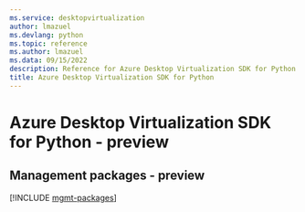 ```yaml
---
ms.service: desktopvirtualization
author: lmazuel
ms.devlang: python
ms.topic: reference
ms.author: lmazuel
ms.data: 09/15/2022
description: Reference for Azure Desktop Virtualization SDK for Python
title: Azure Desktop Virtualization SDK for Python
---
```

# Azure Desktop Virtualization SDK for Python - preview

## Management packages - preview
[!INCLUDE [mgmt-packages](desktop-virtualization-mgmt-index.md)]